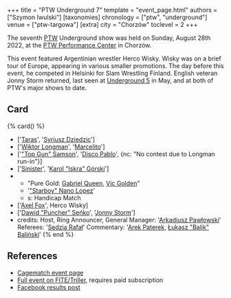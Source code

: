 +++
title = "PTW Underground 7"
template = "event_page.html"
authors = ["Szymon Iwulski"]
[taxonomies]
chronology = ["ptw", "underground"]
venue = ["ptw-targowa"]
[extra]
city = "Chorzów"
toclevel = 2
+++

The seventh [PTW](@/o/ptw.md) Underground show was held on Sunday, August 28th 2022, at the [PTW Performance Center](@/v/ptw-targowa.md) in Chorzów.

This event featured Argentinian wrestler Herco Wisky. Wisky was on a brief tour of Europe, appearing in various smaller promotions. The day before this event, he competed in Helsinki for Slam Wrestling Finland. English veteran Jonny Storm returned, last seen at [Underground 5](@/e/ptw/2022-05-29-ptw-underground-5.md) in May, and at both of PTW's major shows to date.

## Card

{% card() %}
- ['[Taras](@/w/taras.md)', '[Syriusz Dziedzic](@/w/dziedzic.md)']
- ['[Wiktor Longman](@/w/wiktor-longman.md)', '[Marcelito](@/w/marcelito.md)']
- ['["Top Gun" Samson](@/w/samson.md)', '[Disco Pablo](@/w/disco-pablo.md)', {nc: "No
      contest due to Longman run-in"}]
- ['[Sinister](@/w/sinister.md)', '[Karol "Iskra" Górski](@/w/iskra.md)']
- - "Pure Gold: [Gabriel Queen](@/w/gabriel-queen.md), [Vic Golden](@/w/vic-golden.md)"
  - '["Starboy" Nano Lopez](@/w/nano-lopez.md)'
  - s: Handicap Match
- ['[Axel Fox](@/w/axel-fox.md)', Herco Wisky]
- ['[Dawid "Puncher" Seńko](@/w/puncher.md)', '[Jonny Storm](@/w/jonny-storm.md)']
- credits:
    Host, Ring Announcer, General Manager: '[Arkadiusz Pawłowski](@/w/pan-pawlowski.md)'
    Referees: '[Sędzia Rafał](@/w/alex-brave.md)'
    Commentary: '[Arek Paterek](@/w/arek-paterek.md), [Łukasz "Balik" Baliński](@/w/lukasz-balinski.md)'
{% end %}

## References

* [Cagematch event page](https://www.cagematch.net/?id=1&nr=348785)
* [Full event on FITE/Triller](https://www.trillertv.com/watch/kinguin-ptw-underground-7-pl/2pbtx/), requires paid subscription
* [Facebook results post](https://www.facebook.com/PrimeTimeWrestlingPL/posts/pfbid02ZMKmGfBYkiCfbPRYzKqfidLMK8FqMwJSWMyjW41u28DmQGBDhKBXVcWMZ6kRWRLVl)
